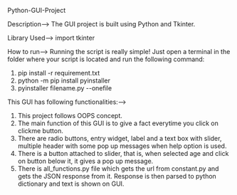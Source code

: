 Python-GUI-Project

Description-->
The GUI project is built using Python and Tkinter.

Library Used-->
import tkinter

How to run-->
Running the script is really simple! Just open a terminal in the folder where your script is located and run the following command:
1. pip install -r requirement.txt
2. python -m pip install pyinstaller
3. pyinstaller filename.py --onefile

This GUI has following functionalities:-->

1. This project follows OOPS concept.
2. The main function of this GUI is to give a fact everytime you click on clickme button.
3. There are radio buttons, entry widget, label and a text box with slider, multiple header with some pop up messages when help option is used.
4. There is a button attached to slider, that is, when selected age and click on button below it, it gives a pop up message. 
5. There is all_functions.py file which gets the url from constant.py and gets the JSON response from it. Response is then parsed to python dictionary and text is    shown on GUI. 



